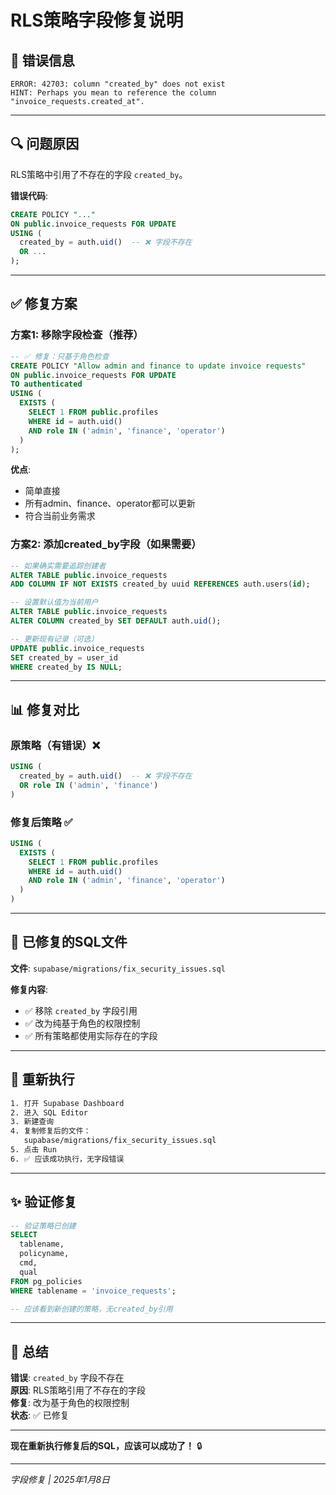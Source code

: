 # RLS策略字段修复说明

## 🐛 错误信息

```
ERROR: 42703: column "created_by" does not exist
HINT: Perhaps you mean to reference the column "invoice_requests.created_at".
```

---

## 🔍 问题原因

RLS策略中引用了不存在的字段 `created_by`。

**错误代码**:
```sql
CREATE POLICY "..."
ON public.invoice_requests FOR UPDATE
USING (
  created_by = auth.uid()  -- ❌ 字段不存在
  OR ...
);
```

---

## ✅ 修复方案

### 方案1: 移除字段检查（推荐）

```sql
-- ✅ 修复：只基于角色检查
CREATE POLICY "Allow admin and finance to update invoice requests"
ON public.invoice_requests FOR UPDATE
TO authenticated
USING (
  EXISTS (
    SELECT 1 FROM public.profiles
    WHERE id = auth.uid()
    AND role IN ('admin', 'finance', 'operator')
  )
);
```

**优点**: 
- 简单直接
- 所有admin、finance、operator都可以更新
- 符合当前业务需求

### 方案2: 添加created_by字段（如果需要）

```sql
-- 如果确实需要追踪创建者
ALTER TABLE public.invoice_requests 
ADD COLUMN IF NOT EXISTS created_by uuid REFERENCES auth.users(id);

-- 设置默认值为当前用户
ALTER TABLE public.invoice_requests 
ALTER COLUMN created_by SET DEFAULT auth.uid();

-- 更新现有记录（可选）
UPDATE public.invoice_requests 
SET created_by = user_id 
WHERE created_by IS NULL;
```

---

## 📊 修复对比

### 原策略（有错误）❌
```sql
USING (
  created_by = auth.uid()  -- ❌ 字段不存在
  OR role IN ('admin', 'finance')
)
```

### 修复后策略 ✅
```sql
USING (
  EXISTS (
    SELECT 1 FROM public.profiles
    WHERE id = auth.uid()
    AND role IN ('admin', 'finance', 'operator')
  )
)
```

---

## 🎯 已修复的SQL文件

**文件**: `supabase/migrations/fix_security_issues.sql`

**修复内容**:
- ✅ 移除 `created_by` 字段引用
- ✅ 改为纯基于角色的权限控制
- ✅ 所有策略都使用实际存在的字段

---

## 🚀 重新执行

```bash
1. 打开 Supabase Dashboard
2. 进入 SQL Editor
3. 新建查询
4. 复制修复后的文件：
   supabase/migrations/fix_security_issues.sql
5. 点击 Run
6. ✅ 应该成功执行，无字段错误
```

---

## ✨ 验证修复

```sql
-- 验证策略已创建
SELECT 
  tablename,
  policyname,
  cmd,
  qual
FROM pg_policies
WHERE tablename = 'invoice_requests';

-- 应该看到新创建的策略，无created_by引用
```

---

## 📝 总结

**错误**: `created_by` 字段不存在  
**原因**: RLS策略引用了不存在的字段  
**修复**: 改为基于角色的权限控制  
**状态**: ✅ 已修复

---

**现在重新执行修复后的SQL，应该可以成功了！** 🔒

---

*字段修复 | 2025年1月8日*


